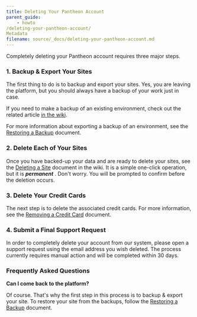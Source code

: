 ```yaml
---
title: Deleting Your Pantheon Account
parent_guide:
    - howto
/deleting-your-pantheon-account/
Metadata
filename: source/_docs/deleting-your-pantheon-account.md
---
```


Completely deleting your Pantheon account requires three major steps.

### 1. Backup & Export Your Sites

The first thing to do is to backup and export your sites. Yes, you are leaving the platform, but you should always have a backup of your work just in case.

If you need to make a backup of an existing environment, check out the related article [in the wiki](/documentation/getting-started/backup-creation/-creating-a-backup).

For more information about exporting a backup of an environment, see the [Restoring a Backup](/documentation/howto/restoring-an-environment-from-a-backup/-restoring-an-environment-from-a-backup) document.

### 2. Delete Each of Your Sites

Once you have backed-up your data and are ready to delete your sites, see the [Deleting a Site](/documentation/howto/deleting-a-site-on-pantheon/-deleting-a-site-on-pantheon) document in the wiki. It is a simple one-click operation, but it is **_permanent_** . Don't worry. You will be prompted to confirm before the deletion occurs.

### 3. Delete Your Credit Cards

The next step is to delete the associated credit cards. For more information, see the [Removing a Credit Card](/documentation/howto/removing-a-credit-card/-removing-a-credit-card) document.

### 4. Submit a Final Support Request

In order to completely delete your account from our system, please open a support request using the email address you wish deleted. The process currently requires manual action and will be completed within 30 days.

### Frequently Asked Questions

**Can I come back to the platform?**

Of course. That's why the first step in this process is to backup & export your site. To restore your site from the backups, follow the [Restoring a Backup](/documentation/howto/restoring-an-environment-from-a-backup/-restoring-an-environment-from-a-backup) document.


